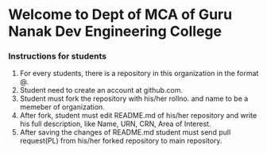 # Welcome to Dept of MCA of Guru Nanak Dev Engineering College

### Instructions for students

1. For every students, there is a repository in this organization in the format <rollno>@<name>.
2. Student need to create an account at github.com.
3. Student must fork the repository with his/her rollno. and name to be a memeber of organization.
4. After fork, student must edit README.md of his/her repository and write his full description, like Name, URN, CRN, Area of Interest.
5. After saving the changes of README.md student must send pull request(PL) from his/her forked repository to main repository.
